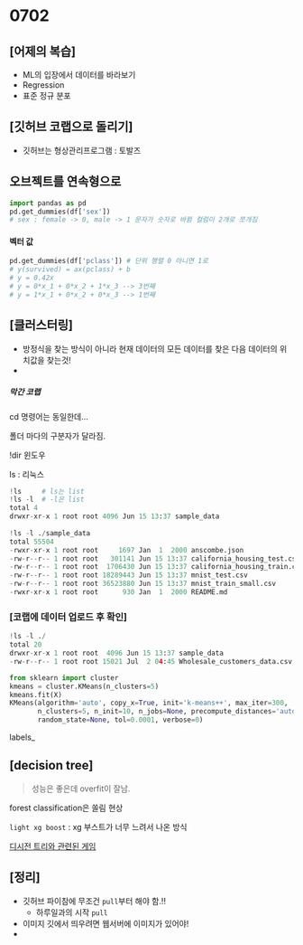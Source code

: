 # 0702

## [어제의 복습]

* ML의 입장에서 데이터를 바라보기
* Regression
* 표준 정규 분포

## [깃허브 코랩으로 돌리기]

* 깃허브는 형상관리프로그램 : 토발즈

## 오브젝트를 연속형으로

```python
import pandas as pd
pd.get_dummies(df['sex'])
# sex : female -> 0, male -> 1 문자가 숫자로 바뀜 컬럼이 2개로 쪼개짐
```





#### 벡터 값

```python
pd.get_dummies(df['pclass']) # 단위 행렬 0 아니면 1로
# y(survived) = ax(pclass) + b
# y = 0.42x
# y = 0*x_1 + 0*x_2 + 1*x_3 --> 3번째
# y = 1*x_1 + 0*x_2 + 0*x_3 --> 1번째
```



## [클러스터링]

* 방정식을 찾는 방식이 아니라 현재 데이터의 모든 데이터를 찾은 다음 데이터의 위치값을 찾는것!
* 

##### 막간 코랩

cd 명령어는 동일한데...

폴더 마다의 구분자가 달라짐. 

!dir 윈도우

ls : 리눅스

```python
!ls		# ls는 list
!ls -l	# -l은 list
total 4
drwxr-xr-x 1 root root 4096 Jun 15 13:37 sample_data
    
!ls -l ./sample_data
total 55504
-rwxr-xr-x 1 root root     1697 Jan  1  2000 anscombe.json
-rw-r--r-- 1 root root   301141 Jun 15 13:37 california_housing_test.csv
-rw-r--r-- 1 root root  1706430 Jun 15 13:37 california_housing_train.csv
-rw-r--r-- 1 root root 18289443 Jun 15 13:37 mnist_test.csv
-rw-r--r-- 1 root root 36523880 Jun 15 13:37 mnist_train_small.csv
-rwxr-xr-x 1 root root      930 Jan  1  2000 README.md
```

### [코랩에 데이터 업로드 후 확인]

```python
!ls -l ./
total 20
drwxr-xr-x 1 root root  4096 Jun 15 13:37 sample_data
-rw-r--r-- 1 root root 15021 Jul  2 04:45 Wholesale_customers_data.csv
```

```python
from sklearn import cluster
kmeans = cluster.KMeans(n_clusters=5)
kmeans.fit(X)
KMeans(algorithm='auto', copy_x=True, init='k-means++', max_iter=300,
       n_clusters=5, n_init=10, n_jobs=None, precompute_distances='auto',
       random_state=None, tol=0.0001, verbose=0)
```

labels_





## [decision tree]

>  성능은 좋은데 overfit이 잘남.

forest classification은 쏠림 현상

`light xg boost` : xg 부스트가 너무 느려서 나온 방식

[디시전 트리와 관련된 게임](https://kr.akinator.com/)

## [정리]

* 깃허브 파이참에 무조건 `pull`부터 해야 함.!!
  * 하루일과의 시작 `pull`
* 이미지 깃에서 띄우려면 웹서버에 이미지가 있어야!
* 

